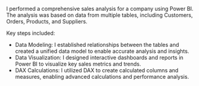 I performed a comprehensive sales analysis for a company using Power BI. The analysis was based on data from multiple tables, including Customers, Orders, Products, and Suppliers.


Key steps included:

  - Data Modeling: I established relationships between the tables and created a unified data model to enable accurate analysis and insights.
  - Data Visualization: I designed interactive dashboards and reports in Power BI to visualize key sales metrics and trends.
  - DAX Calculations: I utilized DAX to create calculated columns and measures, enabling advanced calculations and performance analysis.
